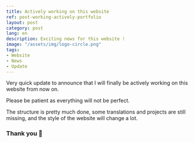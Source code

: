 ```yaml
---
title: Actively working on this website
ref: post-working-actively-portfolio
layout: post
category: post
lang: en
description: Exciting news for this website !
image: "/assets/img/logo-circle.png"
tags:
- Website
- News
- Update
---
```


Very quick update to announce that I will finally be actively working on this website from now on.

Please be patient as everything will not be perfect.

The structure is pretty much done, some translations and projects are still missing, and the style of the website will change a lot.

### Thank you 👋

